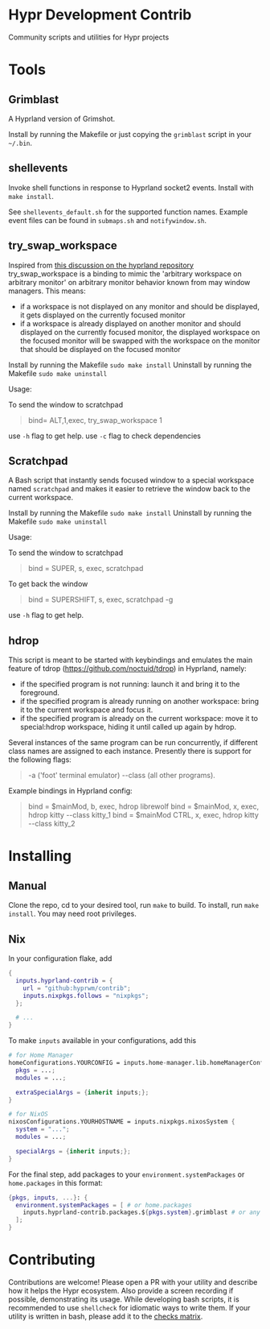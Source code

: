 # Hypr Development Contrib

Community scripts and utilities for Hypr projects

# Tools

## Grimblast

A Hyprland version of Grimshot.

Install by running the Makefile or just copying the `grimblast` script in your `~/.bin`.

## shellevents

Invoke shell functions in response to Hyprland socket2 events. Install with `make install`.

See `shellevents_default.sh` for the supported function names. Example event files can be found in `submaps.sh` and `notifywindow.sh`.

## try_swap_workspace

Inspired from [this discussion on the hyprland repository](https://github.com/hyprwm/Hyprland/discussions/835) try_swap_workspace is a binding to mimic the 'arbitrary workspace on arbitrary monitor' on arbitrary monitor behavior known from may window managers.
This means:
- if a workspace is not displayed on any monitor and should be displayed, it gets displayed on the currently focused monitor
- if a workspace is already displayed on another monitor and should displayed on the currently focused monitor, the displayed workspace on the focused monitor will be swapped with the workspace on the monitor that should be displayed on the focused monitor

Install by running the Makefile `sudo make install`
Uninstall by running the Makefile `sudo make uninstall`

Usage:

To send the window to scratchpad
> bind= ALT,1,exec, try_swap_workspace 1

use `-h` flag to get help.
use `-c` flag to check dependencies

## Scratchpad
A Bash script that instantly sends focused window to a special workspace named `scratchpad`
and makes it easier to retrieve the window back to the current workspace.

Install by running the Makefile `sudo make install`
Uninstall by running the Makefile `sudo make uninstall`

Usage:

To send the window to scratchpad
> bind = SUPER, s, exec, scratchpad

To get back the window
>bind = SUPERSHIFT, s, exec, scratchpad -g

use `-h` flag to get help.

## hdrop

This script is meant to be started with keybindings and emulates the main feature of tdrop (https://github.com/noctuid/tdrop) in Hyprland, namely:

 - if the specified program is not running: launch it and bring it to the foreground.
 - if the specified program is already running on another workspace: bring it to the current workspace and focus it.
 - if the specified program is already on the current workspace: move it to special:hdrop workspace, hiding it until called up again by hdrop.

Several instances of the same program can be run concurrently, if different class names are assigned to each instance. Presently there is support for the following flags:

 > -a ('foot' terminal emulator)
 > --class (all other programs).

 Example bindings in Hyprland config:

 > bind = $mainMod, b, exec, hdrop librewolf
 > bind = $mainMod, x, exec, hdrop kitty --class kitty_1
 > bind = $mainMod CTRL, x, exec, hdrop kitty --class kitty_2
 
# Installing

## Manual

Clone the repo, cd to your desired tool, run `make` to build. To install, run
`make install`. You may need root privileges.

## Nix

In your configuration flake, add
```nix
{
  inputs.hyprland-contrib = {
    url = "github:hyprwm/contrib";
    inputs.nixpkgs.follows = "nixpkgs";
  };

  # ...
}
```

To make `inputs` available in your configurations, add this
```nix
# for Home Manager
homeConfigurations.YOURCONFIG = inputs.home-manager.lib.homeManagerConfiguration {
  pkgs = ...;
  modules = ...;

  extraSpecialArgs = {inherit inputs;};
}

# for NixOS
nixosConfigurations.YOURHOSTNAME = inputs.nixpkgs.nixosSystem {
  system = "...";
  modules = ...;

  specialArgs = {inherit inputs;};
}
```

For the final step, add packages to your `environment.systemPackages` or
`home.packages` in this format:
```nix
{pkgs, inputs, ...}: {
  environment.systemPackages = [ # or home.packages
    inputs.hyprland-contrib.packages.${pkgs.system}.grimblast # or any other package
  ];
}
```

# Contributing

Contributions are welcome! Please open a PR with your utility and describe how
it helps the Hypr ecosystem. Also provide a screen recording if possible,
demonstrating its usage.
While developing bash scripts, it is recommended to use `shellcheck` for
idiomatic ways to write them.
If your utility is written in bash, please add it to the
[checks matrix](https://github.com/hyprwm/contrib/blob/main/.github/workflows/check.yml).
